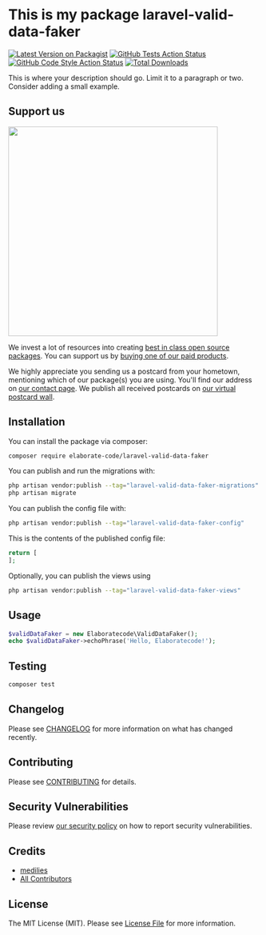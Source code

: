 # This is my package laravel-valid-data-faker

[![Latest Version on Packagist](https://img.shields.io/packagist/v/elaborate-code/laravel-valid-data-faker.svg?style=flat-square)](https://packagist.org/packages/elaborate-code/laravel-valid-data-faker)
[![GitHub Tests Action Status](https://img.shields.io/github/actions/workflow/status/elaborate-code/laravel-valid-data-faker/run-tests.yml?branch=main&label=tests&style=flat-square)](https://github.com/elaborate-code/laravel-valid-data-faker/actions?query=workflow%3Arun-tests+branch%3Amain)
[![GitHub Code Style Action Status](https://img.shields.io/github/actions/workflow/status/elaborate-code/laravel-valid-data-faker/fix-php-code-style-issues.yml?branch=main&label=code%20style&style=flat-square)](https://github.com/elaborate-code/laravel-valid-data-faker/actions?query=workflow%3A"Fix+PHP+code+style+issues"+branch%3Amain)
[![Total Downloads](https://img.shields.io/packagist/dt/elaborate-code/laravel-valid-data-faker.svg?style=flat-square)](https://packagist.org/packages/elaborate-code/laravel-valid-data-faker)

This is where your description should go. Limit it to a paragraph or two. Consider adding a small example.

## Support us

[<img src="https://github-ads.s3.eu-central-1.amazonaws.com/laravel-valid-data-faker.jpg?t=1" width="419px" />](https://spatie.be/github-ad-click/laravel-valid-data-faker)

We invest a lot of resources into creating [best in class open source packages](https://spatie.be/open-source). You can support us by [buying one of our paid products](https://spatie.be/open-source/support-us).

We highly appreciate you sending us a postcard from your hometown, mentioning which of our package(s) you are using. You'll find our address on [our contact page](https://spatie.be/about-us). We publish all received postcards on [our virtual postcard wall](https://spatie.be/open-source/postcards).

## Installation

You can install the package via composer:

```bash
composer require elaborate-code/laravel-valid-data-faker
```

You can publish and run the migrations with:

```bash
php artisan vendor:publish --tag="laravel-valid-data-faker-migrations"
php artisan migrate
```

You can publish the config file with:

```bash
php artisan vendor:publish --tag="laravel-valid-data-faker-config"
```

This is the contents of the published config file:

```php
return [
];
```

Optionally, you can publish the views using

```bash
php artisan vendor:publish --tag="laravel-valid-data-faker-views"
```

## Usage

```php
$validDataFaker = new Elaboratecode\ValidDataFaker();
echo $validDataFaker->echoPhrase('Hello, Elaboratecode!');
```

## Testing

```bash
composer test
```

## Changelog

Please see [CHANGELOG](CHANGELOG.md) for more information on what has changed recently.

## Contributing

Please see [CONTRIBUTING](CONTRIBUTING.md) for details.

## Security Vulnerabilities

Please review [our security policy](../../security/policy) on how to report security vulnerabilities.

## Credits

- [medilies](https://github.com/elaborate-code)
- [All Contributors](../../contributors)

## License

The MIT License (MIT). Please see [License File](LICENSE.md) for more information.
